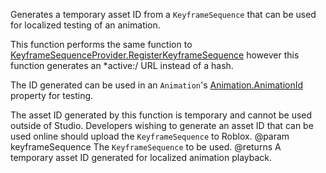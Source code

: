 Generates a temporary asset ID from a `KeyframeSequence` that can be used for localized testing of an animation.

This function performs the same function to [KeyframeSequenceProvider.RegisterKeyframeSequence](https://developer.roblox.com/api-reference/function/KeyframeSequenceProvider/RegisterKeyframeSequence) however this function generates an *active:/ URL instead of a hash.

The ID generated can be used in an `Animation`'s [Animation.AnimationId](https://developer.roblox.com/api-reference/property/Animation/AnimationId) property for testing.

The asset ID generated by this function is temporary and cannot be used outside of Studio. Developers wishing to generate an asset ID that can be used online should upload the `KeyframeSequence` to Roblox.
@param keyframeSequence The `KeyframeSequence` to be used.
@returns A temporary asset ID generated for localized animation playback.